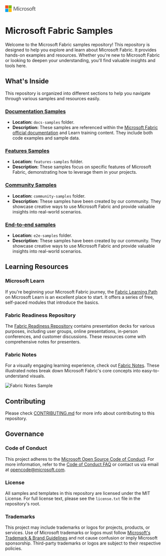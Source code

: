 ![Microsoft Logo](./media/microsoft-logo-small.png)

# Microsoft Fabric Samples

Welcome to the Microsoft Fabric samples repository! This repository is designed to help you explore and learn about Microsoft Fabric.  It provides hands-on examples and resources. Whether you're new to Microsoft Fabric or looking to deepen your understanding, you'll find valuable insights and tools here.

## What's Inside

This repository is organized into different sections to help you navigate through various samples and resources easily.

### [Documentation Samples](./docs-samples)

- **Location:** `docs-samples` folder.
- **Description:** These samples are referenced within the [Microsoft Fabric official documentation](https://aka.ms/fabric-docs) and Learn training content. They include both code examples and sample data.

### [Features Samples](./features-samples/)

- **Location:** `features-samples` folder.
- **Description:** These samples focus on specific features of Microsoft Fabric, demonstrating how to leverage them in your projects.

### [Community Samples](./community-samples/)

- **Location:** `community-samples` folder.
- **Description:** These samples have been created by our community. They showcase creative ways to use Microsoft Fabric and provide valuable insights into real-world scenarios.

### [End-to-end samples](./e2e-samples/)

- **Location:** `e2e-samples` folder.
- **Description:** These samples have been created by our community. They showcase creative ways to use Microsoft Fabric and provide valuable insights into real-world scenarios.

## Learning Resources

### Microsoft Learn

If you're beginning your Microsoft Fabric journey, the [Fabric Learning Path](https://learn.microsoft.com/training/paths/get-started-fabric/) on Microsoft Learn is an excellent place to start. It offers a series of free, self-paced modules that introduce the basics.

### Fabric Readiness Repository

The [Fabric Readiness Repository](https://github.com/microsoft/Fabric-Readiness) contains presentation decks for various purposes, including user groups, online presentations, in-person conferences, and customer discussions. These resources come with comprehensive notes for presenters.

### Fabric Notes

For a visually engaging learning experience, check out [Fabric Notes](https://aka.ms/fabricnotes). These illustrated notes break down Microsoft Fabric's core concepts into easy-to-understand visuals.
  
  ![Fabric Notes Sample](https://microsoft.github.io/fabricnotes/images/notes/01-welcome.png)

## Contributing

Please check [CONTRIBUTING.md](./CONTRIBUTING.md) for more info about contributing to this repository.

## Governance

### Code of Conduct

This project adheres to the [Microsoft Open Source Code of Conduct](https://opensource.microsoft.com/codeofconduct/). For more information, refer to the [Code of Conduct FAQ](https://opensource.microsoft.com/codeofconduct/faq/) or contact us via email at [opencode@microsoft.com](mailto:opencode@microsoft.com).

### License

All samples and templates in this repository are licensed under the MIT License. For full license text, please see the `license.txt` file in the repository's root.

### Trademarks

This project may include trademarks or logos for projects, products, or services. Use of Microsoft trademarks or logos must follow [Microsoft's Trademark & Brand Guidelines](https://www.microsoft.com/en-us/legal/intellectualproperty/trademarks/usage/general) and not cause confusion or imply Microsoft sponsorship. Third-party trademarks or logos are subject to their respective policies.